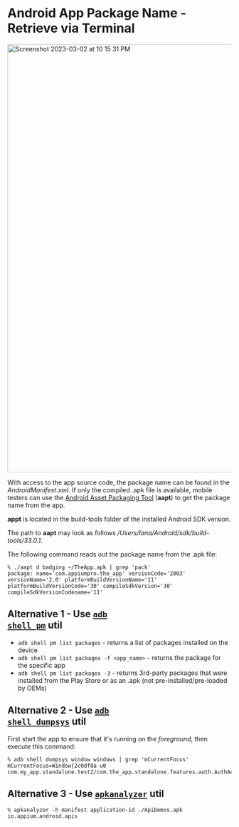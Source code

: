 # Android App Package Name - Retrieve via Terminal

<img width="960" alt="Screenshot 2023-03-02 at 10 15 31 PM" src="https://user-images.githubusercontent.com/70295997/222645688-6657f0d3-ad03-48d4-b662-a0a828af5407.png">

With access to the app source code, the package name can be found in the *AndroidManifest.xml*. If only the compiled .apk file is available, mobile testers can use the [Android Asset Packaging Tool](https://elinux.org/Android_aapt) (**aapt**) to get the package name from the app.

**appt** is located in the build-tools folder of the installed Android SDK version.

The path to **aapt** may look as follows */Users/lana/Android/sdk/build-tools/33.0.1*.

The following command reads out the package name from the .apk file:

    % ./aapt d badging ~/TheApp.apk | grep 'pack'
    package: name='com.appiumpro.the_app' versionCode='2003' versionName='2.0' platformBuildVersionName='11' platformBuildVersionCode='30' compileSdkVersion='30' compileSdkVersionCodename='11'

## Alternative 1 - Use [<code>adb shell pm</code>](https://developer.android.com/studio/command-line/adb#pm) util

* <code>adb shell pm list packages</code> - returns a list of packages installed on the device
* <code>adb shell pm list packages -f <app_name></code> - returns the package for the specific app
* <code>adb shell pm list packages -3</code> - returns 3rd-party packages that were installed from the Play Store or as an .apk (not pre-installed/pre-loaded by OEMs)


## Alternative 2 - Use [<code>adb shell dumpsys</code>](https://developer.android.com/studio/command-line/dumpsys) util
    
First start the app to ensure that it's running on the *foreground*, then execute this command:
    
    % adb shell dumpsys window windows | grep 'mCurrentFocus'
    mCurrentFocus=Window{2c0df8a u0
    com.my_app.standalone.test2/com.the_app.standalone.features.auth.AuthActivity}

## Alternative 3 - Use [<code>apkanalyzer</code>](https://developer.android.com/studio/command-line/apkanalyzer) util

    % apkanalyzer -h manifest application-id ./ApiDemos.apk
    io.appium.android.apis


